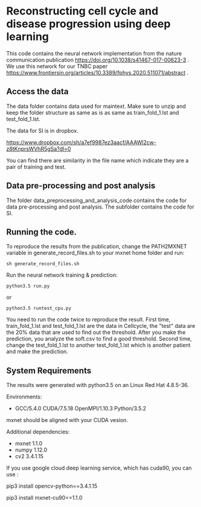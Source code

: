 # Reconstructing cell cycle and disease progression using deep learning
This code contains the neural network implementation from the nature communication publication https://doi.org/10.1038/s41467-017-00623-3 . We use this network for our TNBC paper https://www.frontiersin.org/articles/10.3389/fphys.2020.511071/abstract .

## Access the data

The data folder contains data used for maintext. Make sure to unzip and keep the folder structure as same as is as same as train_fold_1.lst and test_fold_1.lst.

The data for SI is in dropbox.

https://www.dropbox.com/sh/a7ef9987ez3aacf/AAAWl2cw-z8tKnprsWVhR5gSa?dl=0

You can find there are similarity in the file name which indicate they are a pair of training and test.

## Data pre-processing and post analysis

The folder data_preprocessing_and_analysis_code contains the code for data pre-processing and post analysis. The subfolder contains the code for SI.


## Running the code.
To reproduce the results from the publication, change the PATH2MXNET variable in generate_record_files.sh to your mxnet home folder and run:

```
sh generate_record_files.sh
```

Run the neural network training & prediction:

```
python3.5 run.py
```
or

```
python3.5 runtest_cpu.py
```


You need to run the code twice to reproduce the result. 
First time, train_fold_1.lst and test_fold_1.lst are the data in Cellcycle, the "test" data are the 20% data that are used to find out the threshold. After you make the prediction, you analyze the soft.csv to find a good threshold. 
Second time, change the test_fold_1.lst to another test_fold_1.lst which is another patient and make the prediction. 

## System Requirements
The results were generated with python3.5 on an Linux Red Hat 4.8.5-36.

Environments:
* GCC/5.4.0 CUDA/7.5.18 OpenMPI/1.10.3 Python/3.5.2

mxnet should be aligned with your CUDA vesion. 


Additional dependencies:
* mxnet 1.1.0 
* numpy 1.12.0
* cv2   3.4.1.15 


If you use google cloud deep learning service, which has cuda90, you can use :

pip3 install opencv-python==3.4.1.15 

pip3 install mxnet-cu90==1.1.0












